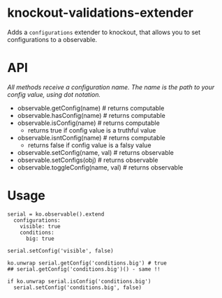 # knockout-validations-extender

Adds a ``configurations`` extender to knockout, that allows you to set configurations to a observable.

# API

*All methods receive a configuration name. The name is the path to your config value, using dot notation.*

- observable.getConfig(name) # returns computable
- observable.hasConfig(name) # returns computable
- observable.isConfig(name) # returns computable
  + returns true if config value is a truthful value
- observable.isntConfig(name) # returns computable
  + returns false if config value is a falsy value
- observable.setConfig(name, val) # returns observable
- observable.setConfigs(obj) # returns observable
- observable.toggleConfig(name, val) # returns observable


# Usage

```
serial = ko.observable().extend
  configurations:
    visible: true
    conditions:
      big: true

serial.setConfig('visible', false)

ko.unwrap serial.getConfig('conditions.big') # true
## serial.getConfig('conditions.big')() - same !!

if ko.unwrap serial.isConfig('conditions.big')
  serial.setConfig('conditions.big', false)
```

